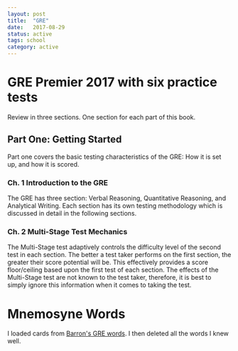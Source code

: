 ```yaml
---
layout: post
title:  "GRE"
date:   2017-08-29
status: active
tags: school
category: active
---
```


<!--more-->

# GRE Premier 2017 with six practice tests
Review in three sections. One section for each part of this book.

## Part One: Getting Started
Part one covers the basic testing characteristics of the GRE: How it is set up, and how it is scored.

### Ch. 1 Introduction to the GRE
The GRE has three section: Verbal Reasoning, Quantitative Reasoning, and Analytical Writing. Each section has its own testing methodology which is discussed in detail in the following sections.

### Ch. 2 Multi-Stage Test Mechanics
The Multi-Stage test adaptively controls the difficulty level of the second test in each section. The better a test taker performs on the first section, the greater their score potential will be. This effectively provides a score floor/ceiling based upon the first test of each section. The effects of the Multi-Stage test are not known to the test taker, therefore, it is best to simply ignore this information when it comes to taking the test.

# Mnemosyne Words

I loaded cards from [Barron's GRE words][]. I then deleted all the words I knew well.








[Barron's GRE words]: https://mnemosyne-proj.org/cards/barrons-gre-words-including-example-sentences
